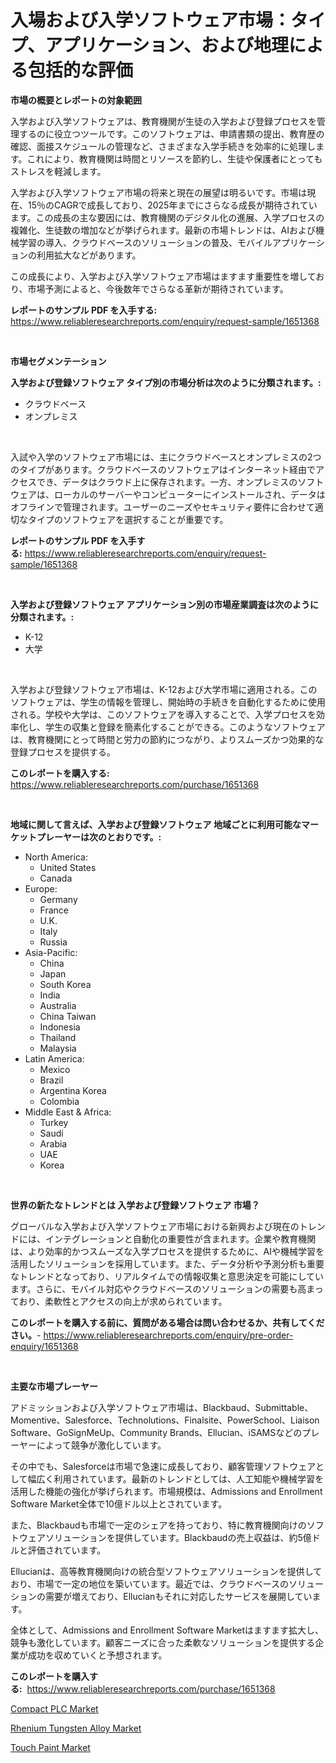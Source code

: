 <p><h1>入場および入学ソフトウェア市場：タイプ、アプリケーション、および地理による包括的な評価</h1></p><p><strong>市場の概要とレポートの対象範囲</strong></p>
<p><p>入学および入学ソフトウェアは、教育機関が生徒の入学および登録プロセスを管理するのに役立つツールです。このソフトウェアは、申請書類の提出、教育歴の確認、面接スケジュールの管理など、さまざまな入学手続きを効率的に処理します。これにより、教育機関は時間とリソースを節約し、生徒や保護者にとってもストレスを軽減します。</p><p>入学および入学ソフトウェア市場の将来と現在の展望は明るいです。市場は現在、15％のCAGRで成長しており、2025年までにさらなる成長が期待されています。この成長の主な要因には、教育機関のデジタル化の進展、入学プロセスの複雑化、生徒数の増加などが挙げられます。最新の市場トレンドは、AIおよび機械学習の導入、クラウドベースのソリューションの普及、モバイルアプリケーションの利用拡大などがあります。</p><p>この成長により、入学および入学ソフトウェア市場はますます重要性を増しており、市場予測によると、今後数年でさらなる革新が期待されています。</p></p>
<p><strong>レポートのサンプル PDF を入手する:</strong> <a href="https://www.reliableresearchreports.com/enquiry/request-sample/1651368">https://www.reliableresearchreports.com/enquiry/request-sample/1651368</a></p>
<p>&nbsp;</p>
<p><strong>市場セグメンテーション</strong></p>
<p><strong>入学および登録ソフトウェア タイプ別の市場分析は次のように分類されます。:</strong></p>
<p><ul><li>クラウドベース</li><li>オンプレミス</li></ul></p>
<p>&nbsp;</p>
<p><p>入試や入学のソフトウェア市場には、主にクラウドベースとオンプレミスの2つのタイプがあります。クラウドベースのソフトウェアはインターネット経由でアクセスでき、データはクラウド上に保存されます。一方、オンプレミスのソフトウェアは、ローカルのサーバーやコンピューターにインストールされ、データはオフラインで管理されます。ユーザーのニーズやセキュリティ要件に合わせて適切なタイプのソフトウェアを選択することが重要です。</p></p>
<p><strong>レポートのサンプル PDF を入手する:</strong>&nbsp;<a href="https://www.reliableresearchreports.com/enquiry/request-sample/1651368">https://www.reliableresearchreports.com/enquiry/request-sample/1651368</a></p>
<p>&nbsp;</p>
<p><strong> 入学および登録ソフトウェア アプリケーション別の市場産業調査は次のように分類されます。:</strong></p>
<p><ul><li>K-12</li><li>大学</li></ul></p>
<p>&nbsp;</p>
<p><p>入学および登録ソフトウェア市場は、K-12および大学市場に適用される。このソフトウェアは、学生の情報を管理し、開始時の手続きを自動化するために使用される。学校や大学は、このソフトウェアを導入することで、入学プロセスを効率化し、学生の収集と登録を簡素化することができる。このようなソフトウェアは、教育機関にとって時間と労力の節約につながり、よりスムーズかつ効果的な登録プロセスを提供する。</p></p>
<p><strong>このレポートを購入する:</strong>&nbsp; <a href="https://www.reliableresearchreports.com/purchase/1651368">https://www.reliableresearchreports.com/purchase/1651368</a></p>
<p>&nbsp;</p>
<p><strong>地域に関して言えば、入学および登録ソフトウェア 地域ごとに利用可能なマーケットプレーヤーは次のとおりです。:</strong></p>
<p><ul>
    <li>
        North America:
        <ul>
            <li>United States</li>
            <li>Canada</li>
        </ul>
    </li>
    <li>
        Europe:
        <ul>
            <li>Germany</li>
            <li>France</li>
            <li>U.K.</li>
            <li>Italy</li>
            <li>Russia</li>
        </ul>
    </li>
    <li>
        Asia-Pacific:
        <ul>
            <li>China</li>
            <li>Japan</li>
            <li>South Korea</li>
            <li>India</li>
            <li>Australia</li>
            <li>China Taiwan</li>
            <li>Indonesia</li>
            <li>Thailand</li>
            <li>Malaysia</li>
        </ul>
    </li>
    <li>
        Latin America:
        <ul>
            <li>Mexico</li>
            <li>Brazil</li>
            <li>Argentina Korea</li>
            <li>Colombia</li>
        </ul>
    </li>
    <li>
        Middle East & Africa:
        <ul>
            <li>Turkey</li>
            <li>Saudi</li>
            <li>Arabia</li>
            <li>UAE</li>
            <li>Korea</li>
        </ul>
    </li>
    </ul></p>
<p>&nbsp;</p>
<p><strong>世界の新たなトレンドとは 入学および登録ソフトウェア 市場？</strong></p>
<p><p>グローバルな入学および入学ソフトウェア市場における新興および現在のトレンドには、インテグレーションと自動化の重要性が含まれます。企業や教育機関は、より効率的かつスムーズな入学プロセスを提供するために、AIや機械学習を活用したソリューションを採用しています。また、データ分析や予測分析も重要なトレンドとなっており、リアルタイムでの情報収集と意思決定を可能にしています。さらに、モバイル対応やクラウドベースのソリューションの需要も高まっており、柔軟性とアクセスの向上が求められています。</p></p>
<p><strong>このレポートを購入する前に、質問がある場合は問い合わせるか、共有してください。</strong>- <a href="https://www.reliableresearchreports.com/enquiry/pre-order-enquiry/1651368">https://www.reliableresearchreports.com/enquiry/pre-order-enquiry/1651368</a></p>
<p>&nbsp;</p>
<p><strong>主要な市場プレーヤー</strong></p>
<p><p>アドミッションおよび入学ソフトウェア市場は、Blackbaud、Submittable、Momentive、Salesforce、Technolutions、Finalsite、PowerSchool、Liaison Software、GoSignMeUp、Community Brands、Ellucian、iSAMSなどのプレーヤーによって競争が激化しています。</p><p>その中でも、Salesforceは市場で急速に成長しており、顧客管理ソフトウェアとして幅広く利用されています。最新のトレンドとしては、人工知能や機械学習を活用した機能の強化が挙げられます。市場規模は、Admissions and Enrollment Software Market全体で10億ドル以上とされています。</p><p>また、Blackbaudも市場で一定のシェアを持っており、特に教育機関向けのソフトウェアソリューションを提供しています。Blackbaudの売上収益は、約5億ドルと評価されています。</p><p>Ellucianは、高等教育機関向けの統合型ソフトウェアソリューションを提供しており、市場で一定の地位を築いています。最近では、クラウドベースのソリューションの需要が増えており、Ellucianもそれに対応したサービスを展開しています。</p><p>全体として、Admissions and Enrollment Software Marketはますます拡大し、競争も激化しています。顧客ニーズに合った柔軟なソリューションを提供する企業が成功を収めていくと予想されます。</p></p>
<p><strong>このレポートを購入する:</strong>&nbsp;&nbsp;<a href="https://www.reliableresearchreports.com/purchase/1651368">https://www.reliableresearchreports.com/purchase/1651368</a></p>
<p><p><a href="https://github.com/jj19131/Market-Research-Report-List-2/blob/main/compact-plc-market.md">Compact PLC Market</a></p><p><a href="https://cedar-agate-3da.notion.site/Rhenium-Tungsten-Alloy-Market-Research-Report-Provides-Critical-Insights-that-can-help-Shape-Busines-de919e9df81f452dae856c634ab3c841">Rhenium Tungsten Alloy Market</a></p><p><a href="https://copper-carbon-84f.notion.site/Touch-Paint-Market-Furnish-Information-about-Market-Size-Market-Share-Market-Dynamics-and-Project-a1a0f4686dd2494faa0fa3bd49599401">Touch Paint Market</a></p></p>